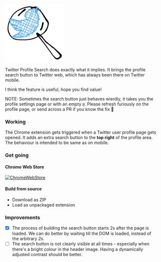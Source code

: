 ![twitter-profile-search-logo](gosearch.png)

Twitter Profile Search does exactly what it implies. It brings the profile search button to Twitter web, which has always been there on Twitter mobile.

I think the feature is useful, hope you find value!

NOTE: Sometimes the search button just behaves wierdly, it takes you the profile settings page or with an empty `@`. Please refresh furiously on the profile page, or send across a PR if you know the fix 🥹

### Working

The Chrome extension gets triggered when a Twitter user profile page gets opened. It adds an extra search button to the **top right** of the profile area. The behaviour is intended to be same as on mobile.

### Get going

#### Chrome Web Store
[![ChromeWebStore](https://i.imgur.com/Yns6w2k.png)](https://chrome.google.com/webstore/detail/twitter-profile-search/gpogcjnlbgnmjofdlkegafcnnplddmnh)

#### Build from source
- Download as ZIP
- Load as unpackaged extension

### Improvements

- [x] The process of building the search button starts 2s after the page is loaded. We can do better by waiting till the DOM is loaded, instead of the arbitrary *2s*.
- [ ] The search button is not clearly visible at all times - especially when there's a bright colour in the header image. Having a dynamically adjusted contrast should be better.
